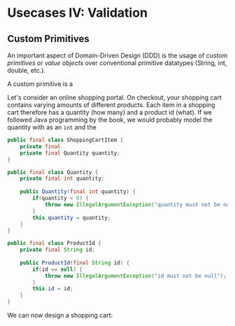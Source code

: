 # Usecases IV: Validation

## Custom Primitives
An important aspect of Domain-Driven Design (DDD) is the usage of *custom primitives*
or *value objects* over conventional primitive datatypes (String, int, double, etc.).

A custom primitive is a 

Let's consider an online shopping portal. On checkout, your shopping cart
contains varying amounts of different products.
Each item in a shopping cart therefore has a quantity (how many) and a product id (what).
If we followed Java programming by the book, we would probably model the quantity with
as an `int` and the 

```java
public final class ShoppingCartItem {
    private final 
    private final Quantity quantity;
}
```

```java
public final class Quantity {
    private final int quantity;
    
    public Quantity(final int quantity) {
        if(quantity < 0) {
            throw new IllegalArgumentException("quantity must not be negative");
        }
        this.quantity = quantity; 
    }
}
```

```java
public final class ProductId {
    private final String id;
    
    public ProductId(final String id) {
        if(id == null) {
            throw new IllegalArgumentException("id must not be null");
        }
        this.id = id;
    }
}
```

We can now design a shopping cart:

